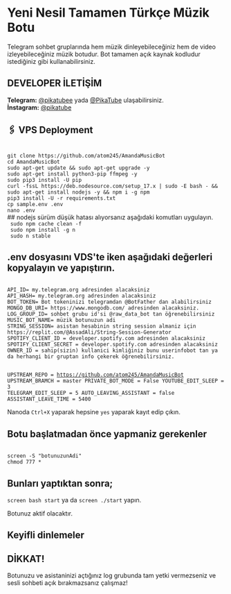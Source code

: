 <h1>Yeni Nesil Tamamen Türkçe Müzik Botu</h1>

Telegram sohbet gruplarında hem müzik dinleyebileceğiniz hem de video izleyebileceğiniz müzik botudur.
Bot tamamen açık kaynak kodludur istediğiniz gibi kullanabilirsiniz.

## DEVELOPER İLETİŞİM
<b>Telegram:</b> <a href="https://t.me/pikatubee">@pikatubee</a> yada <a href="https://t.me/pikatube">@PikaTube</a> ulaşabilirsiniz. <br>
<b>İnstagram:</b> <a href="https://instagram.com/pikatube">@pikatube</a>

## 🖇 VPS Deployment
<code>
git clone https://github.com/atom245/AmandaMusicBot
cd AmandaMusicBot
sudo apt-get update && sudo apt-get upgrade -y
sudo apt-get install python3-pip ffmpeg -y
sudo pip3 install -U pip
curl -fssL https://deb.nodesource.com/setup_17.x | sudo -E bash - && sudo apt-get install nodejs -y && npm i -g npm
pip3 install -U -r requirements.txt
cp sample.env .env
nano .env
</code>
## nodejs sürüm düşük hatası alıyorsanız aşağıdaki komutları uygulayın.
<code>
 sudo npm cache clean -f
 sudo npm install -g n
 sudo n stable
</code>

## .env dosyasını VDS'te iken aşağıdaki değerleri kopyalayın ve yapıştırın.

<code>
API_ID= my.telegram.org adresinden alacaksiniz
API_HASH= my.telegram.org adresinden alacaksiniz
BOT_TOKEN= Bot tokeninizi telegramdan @BotFather dan alabilirsiniz
MONGO_DB_URI= https://www.mongodb.com/ adresinden alacaksiniz.
LOG_GROUP_ID= sohbet grubu id'si @raw_data_bot tan öğrenebilirsiniz
MUSIC_BOT_NAME= müzik botunuzun adi
STRING_SESSION= asistan hesabinin string session almaniz için https://replit.com/@AssadAli/String-Session-Generator
SPOTIFY_CLIENT_ID = developer.spotify.com adresinden alacaksiniz
SPOTIFY_CLIENT_SECRET = developer.spotify.com adresinden alacaksiniz
OWNER_ID = sahip(sizin) kullanici kimliğiniz bunu userinfobot tan ya da herhangi bir gruptan info çekerek öğrenebilirsiniz.

UPSTREAM_REPO = https://github.com/atom245/AmandaMusicBot
UPSTREAM_BRAMCH = master
PRIVATE_BOT_MODE = False
YOUTUBE_EDIT_SLEEP = 3
TELEGRAM_EDIT_SLEEP = 5
AUTO_LEAVING_ASSISTANT = false
ASSISTANT_LEAVE_TIME = 5400
</code>

Nanoda <code>Ctrl+X</code> yaparak hepsine <code>yes</code> yaparak kayıt edip çıkın.

## Botu başlatmadan önce yapmaniz gerekenler
<code>
screen -S "botunuzunAdi"
chmod 777 *
</code>

## Bunları yaptıktan sonra;

<code>screen bash start</code> ya da <code>screen ./start</code> yapın.

Botunuz aktif olacaktır.

## Keyifli dinlemeler 

## DİKKAT!

Botunuzu ve asistaninizi açtığınız log grubunda tam yetki vermezseniz ve sesli sohbeti açık bırakmazsanız çalışmaz!
